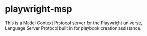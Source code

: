 # playwright-msp
This is a Model Context Protocol server for the Playwright universe, Language Server Protocol built in for playbook creation assistance.
